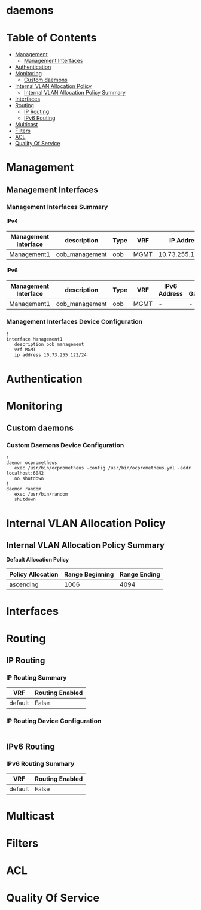 # daemons
# Table of Contents

- [Management](#management)
  - [Management Interfaces](#management-interfaces)
- [Authentication](#authentication)
- [Monitoring](#monitoring)
  - [Custom daemons](#custom-daemons)
- [Internal VLAN Allocation Policy](#internal-vlan-allocation-policy)
  - [Internal VLAN Allocation Policy Summary](#internal-vlan-allocation-policy-summary)
- [Interfaces](#interfaces)
- [Routing](#routing)
  - [IP Routing](#ip-routing)
  - [IPv6 Routing](#ipv6-routing)
- [Multicast](#multicast)
- [Filters](#filters)
- [ACL](#acl)
- [Quality Of Service](#quality-of-service)

# Management

## Management Interfaces

### Management Interfaces Summary

#### IPv4

| Management Interface | description | Type | VRF | IP Address | Gateway |
| -------------------- | ----------- | ---- | --- | ---------- | ------- |
| Management1 | oob_management | oob | MGMT | 10.73.255.122/24 | 10.73.255.2 |

#### IPv6

| Management Interface | description | Type | VRF | IPv6 Address | IPv6 Gateway |
| -------------------- | ----------- | ---- | --- | ------------ | ------------ |
| Management1 | oob_management | oob | MGMT | -  | - |

### Management Interfaces Device Configuration

```eos
!
interface Management1
   description oob_management
   vrf MGMT
   ip address 10.73.255.122/24
```

# Authentication

# Monitoring

## Custom daemons

### Custom Daemons Device Configuration

```eos
!
daemon ocprometheus
   exec /usr/bin/ocprometheus -config /usr/bin/ocprometheus.yml -addr localhost:6042
   no shutdown
!
daemon random
   exec /usr/bin/random
   shutdown
```

# Internal VLAN Allocation Policy

## Internal VLAN Allocation Policy Summary

**Default Allocation Policy**

| Policy Allocation | Range Beginning | Range Ending |
| ------------------| --------------- | ------------ |
| ascending | 1006 | 4094 |

# Interfaces

# Routing

## IP Routing

### IP Routing Summary

| VRF | Routing Enabled |
| --- | --------------- |
| default | False |

### IP Routing Device Configuration

```eos
```

## IPv6 Routing

### IPv6 Routing Summary

| VRF | Routing Enabled |
| --- | --------------- |
| default | False |

# Multicast

# Filters

# ACL

# Quality Of Service
